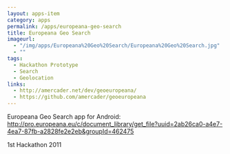 ```yaml
---
layout: apps-item
category: apps
permalink: /apps/europeana-geo-search
title: Europeana Geo Search
imageurl:
  - "/img/apps/Europeana%20Geo%20Search/Europeana%20Geo%20Search.jpg"
  - ""
tags:
  - Hackathon Prototype
  - Search
  - Geolocation
links:
  - http://amercader.net/dev/geoeuropeana/
  - https://github.com/amercader/geoeuropeana
---
```


Europeana Geo Search app for Android: http://pro.europeana.eu/c/document_library/get_file?uuid=2ab26ca0-a4e7-4ea7-87fb-a2828fe2e2eb&groupId=462475

1st Hackathon 2011
